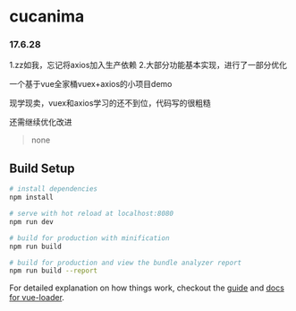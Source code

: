 # cucanima

### 17.6.28

1.zz如我，忘记将axios加入生产依赖
2.大部分功能基本实现，进行了一部分优化

一个基于vue全家桶vuex+axios的小项目demo

现学现卖，vuex和axios学习的还不到位，代码写的很粗糙

还需继续优化改进


> none

## Build Setup

``` bash
# install dependencies
npm install

# serve with hot reload at localhost:8080
npm run dev

# build for production with minification
npm run build

# build for production and view the bundle analyzer report
npm run build --report
```

For detailed explanation on how things work, checkout the [guide](http://vuejs-templates.github.io/webpack/) and [docs for vue-loader](http://vuejs.github.io/vue-loader).
